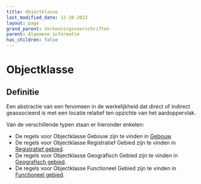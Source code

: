 ```yaml
---
title: Objectklasse
last_modified_date: 12-10-2023
layout: page
grand_parent: Verkenningsvoorschriften
parent: Algemene informatie
has_children: false
---
```


Objectklasse
============

## Definitie

Een abstractie van een fenomeen in de werkelijkheid dat direct of indirect geassocieerd is met een locatie relatief ten opzichte van het aardoppervlak.

Van de verschillende typen staan er hieronder enkelen:

* De regels voor Objectklasse Gebouw zijn te vinden in [Gebouw](../../G/Gebouw/Gebouw.html).
* De regels voor Objectklasse Registratief Gebied zijn te vinden in [Registratief gebied](../../R/Registratief_gebied/Registratief_gebied.html).
* De regels voor Objectklasse Geografisch Gebied zijn te vinden in [Geografisch gebied](../../G/Geografisch_gebied/Geografisch_gebied.html).
* De regels voor Objectklasse Functioneel Gebied zijn te vinden in [Functioneel gebied](../../F/Functioneel_gebied/Functioneel_gebied.html).
